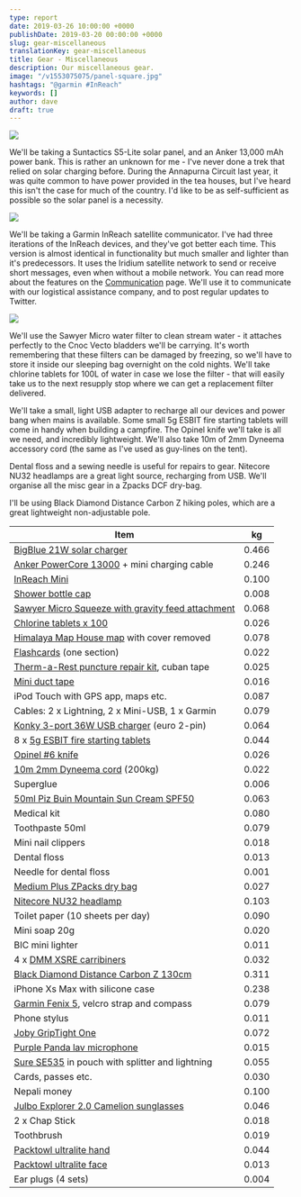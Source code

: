 ```yaml
---
type: report
date: 2019-03-26 10:00:00 +0000
publishDate: 2019-03-20 00:00:00 +0000
slug: gear-miscellaneous
translationKey: gear-miscellaneous
title: Gear - Miscellaneous
description: Our miscellaneous gear.
image: "/v1553075075/panel-square.jpg"
hashtags: "@garmin #InReach"
keywords: []
author: dave
draft: true
---
```


![](https://res.cloudinary.com/wildernessprime/image/upload/w_800,dpr_auto/v1553075263/panel-cropped.jpg)

We'll be taking a Suntactics S5-Lite solar panel, and an Anker 13,000 mAh power bank. This is rather an unknown for me - I've never done a trek that relied on solar charging before. During the Annapurna Circuit last year, it was quite common to have power provided in the tea houses, but I've heard this isn't the case for much of the country. I'd like to be as self-sufficient as possible so the solar panel is a necessity.

![](https://res.cloudinary.com/wildernessprime/image/upload/w_800,dpr_auto/v1553075075/garmin-inreach-mini.jpg)

We'll be taking a Garmin InReach satellite communicator. I've had three iterations of the InReach devices, and they've got better each time. This version is almost identical in functionality but much smaller and lighter than it's predecessors. It uses the Iridium satellite network to send or receive short messages, even when without a mobile network. You can read more about the features on the [Communication](/expeditions/great-himalaya-trail/communication/) page. We'll use it to communicate with our logistical assistance company, and to post regular updates to Twitter. 

![](https://res.cloudinary.com/wildernessprime/image/upload/w_800,dpr_auto/v1553075375/s1.jpg)

We'll use the Sawyer Micro water filter to clean stream water - it attaches perfectly to the Cnoc Vecto bladders we'll be carrying. It's worth remembering that these filters can be damaged by freezing, so we'll have to store it inside our sleeping bag overnight on the cold nights. We'll take chlorine tablets for 100L of water in case we lose the filter - that will easily take us to the next resupply stop where we can get a replacement filter delivered.

We'll take a small, light USB adapter to recharge all our devices and power bang when mains is available. Some small 5g ESBIT fire starting tablets will come in handy when building a campfire. The Opinel knife we'll take is all we need, and incredibly lightweight. We'll also take 10m of 2mm Dyneema accessory cord (the same as I've used as guy-lines on the tent).

Dental floss and a sewing needle is useful for repairs to gear. Nitecore NU32 headlamps are a great light source, recharging from USB. We'll organise all the misc gear in a Zpacks DCF dry-bag. 

I'll be using Black Diamond Distance Carbon Z hiking poles, which are a great lightweight non-adjustable pole.

<div class="tableizer-container">
<table class="tableizer-table">
<thead><tr class="tableizer-firstrow"><th>Item</th><th>kg</th></tr></thead><tbody>
 <tr><td><a href="http://www.ibigblue.com/product/detail/?id=24" target="_blank">BigBlue 21W solar charger</a></td><td>0.466</td></tr>
 <tr><td><a href="https://www.anker.com/products/A1215011" target="_blank">Anker PowerCore 13000</a> + mini charging cable</td><td>0.246</td></tr>
 <tr><td><a href="https://explore.garmin.com/en-US/inreach/" target="_blank">InReach Mini</a></td><td>0.100</td></tr>
 <tr><td><a href="https://www.amazon.com/gp/product/B01K84TTT0" target="_blank">Shower bottle cap</a></td><td>0.008</td></tr>
 <tr><td><a href="https://sawyer.com/products/sawyer-micro-squeeze-water-filtration-system/" target="_blank">Sawyer Micro Squeeze with gravity feed attachment</a></td><td>0.068</td></tr>
 <tr><td><a href="https://www.amazon.co.uk/gp/product/B00CJVRBYG" target="_blank">Chlorine tablets x 100</a></td><td>0.026</td></tr>
 <tr><td><a href="http://www.greathimalayatrail.com/ghtProductDetail.php?pid=MjM%3D" target="_blank">Himalaya Map House map</a> with cover removed</td><td>0.078</td></tr>
 <tr><td><a href="/expeditions/great-himalaya-trail/navigation-flashcards/" target="_blank">Flashcards</a> (one section)</td><td>0.022</td></tr>
 <tr><td><a href="https://www.thermarest.com/mattresses/mattress-accessories/instant-field-repair-kit" target="_blank">Therm-a-Rest puncture repair kit</a>, cuban tape</td><td>0.025</td></tr>
 <tr><td><a href="https://www.surviveoutdoorslonger.com/survive-outdoors-longer-duct-tape-2-x-50-rolls.html" target="_blank">Mini duct tape</a></td><td>0.016</td></tr>
 <tr><td>iPod Touch with GPS app, maps etc.</td><td>0.087</td></tr>
 <tr><td>Cables: 2 x Lightning, 2 x Mini-USB, 1 x Garmin</td><td>0.079</td></tr>
 <tr><td><a href="https://www.amazon.fr/dp/B07D5VYXTJ" target="_blank">Konky 3-port 36W USB charger</a> (euro 2-pin)</td><td>0.064</td></tr>
 <tr><td>8 x <a href="https://www.amazon.fr/gp/product/B01DBM79MK" target="_blank">5g ESBIT fire starting tablets</a></td><td>0.044</td></tr>
 <tr><td><a href="https://www.opinel.com/en/tradition/carbon-steel/n6-carbon" target="_blank">Opinel #6 knife</a></td><td>0.026</td></tr>
 <tr><td><a href="https://www.amazon.co.uk/gp/product/B00Q9IHL0O" target="_blank">10m 2mm Dyneema cord</a> (200kg)</td><td>0.022</td></tr>
 <tr><td>Superglue</td><td>0.006</td></tr>
 <tr><td><a href="https://www.amazon.co.uk/dp/B0094JLYXU" target="_blank">50ml Piz Buin Mountain Sun Cream SPF50</a></td><td>0.063</td></tr>
 <tr><td>Medical kit</td><td>0.080</td></tr>
 <tr><td>Toothpaste 50ml</td><td>0.079</td></tr>
 <tr><td>Mini nail clippers</td><td>0.018</td></tr>
 <tr><td>Dental floss</td><td>0.013</td></tr>
 <tr><td>Needle for dental floss</td><td>0.001</td></tr>
 <tr><td><a href="http://www.zpacks.com/accessories/dry_bags.shtml" target="_blank">Medium Plus ZPacks dry bag</a></td><td>0.027</td></tr>
 <tr><td><a href="https://flashlight.nitecore.com/product/nu32" target="_blank">Nitecore NU32 headlamp</a></td><td>0.103</td></tr>
 <tr><td>Toilet paper (10 sheets per day)</td><td>0.090</td></tr>
 <tr><td>Mini soap 20g</td><td>0.020</td></tr>
 <tr><td>BIC mini lighter</td><td>0.011</td></tr>
 <tr><td>4 x <a href="https://dmmclimbing.com/Products/Carabiners/XSRE" target="_blank">DMM XSRE carribiners</a></td><td>0.032</td></tr>
 <tr><td><a href="https://eu.blackdiamondequipment.com/en_GB/trekking-poles/distance-carbon-z-trekking-poles-BD112205_cfg.html" target="_blank">Black Diamond Distance Carbon Z 130cm</a></td><td>0.311</td></tr>
 <tr><td>iPhone Xs Max with silicone case</td><td>0.238</td></tr>
 <tr><td><a href="https://buy.garmin.com/en-US/US/p/552982" target="_blank">Garmin Fenix 5</a>, velcro strap and compass</td><td>0.079</td></tr>
 <tr><td>Phone stylus</td><td>0.011</td></tr>
 <tr><td><a href="https://joby.com/global/griptight-one-jb01491-config/" target="_blank">Joby GripTight One</a></td><td>0.072</td></tr>
 <tr><td><a href="https://www.purplepandastore.com/products/purple-panda-lavalier-microphone-kit" target="_blank">Purple Panda lav microphone</a></td><td>0.015</td></tr>
 <tr><td><a href="http://www.shure.com/americas/products/earphones/se-earphones/se535-sound-isolating-earphones-2" target="_blank">Sure SE535</a> in pouch with splitter and lightning</td><td>0.055</td></tr>
 <tr><td>Cards, passes etc.</td><td>0.030</td></tr>
 <tr><td>Nepali money</td><td>0.100</td></tr>
 <tr><td><a href="https://www.julbo.com/en_wo/explorer-2-0" target="_blank">Julbo Explorer 2.0 Camelion sunglasses</a></td><td>0.046</td></tr>
 <tr><td>2 x Chap Stick</td><td>0.018</td></tr>
 <tr><td>Toothbrush</td><td>0.019</td></tr>
 <tr><td><a href="https://www.packtowl.com/ultralite" target="_blank">Packtowl ultralite hand</a></td><td>0.044</td></tr>
 <tr><td><a href="https://www.packtowl.com/ultralite" target="_blank">Packtowl ultralite face</a></td><td>0.013</td></tr>
 <tr><td>Ear plugs (4 sets)</td><td>0.004</td></tr>
</tbody></table>
</div>
